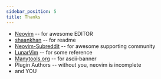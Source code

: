 ```yaml
---
sidebar_position: 5
title: Thanks
---
```





- [Neovim](https://github.com/neovim/) -- for awesome EDITOR
- [shaankhan](https://readme.shaankhan.dev/) -- for readme
- [Neovim-Subreddit](https://www.reddit.com/r/neovim/) -- for awesome supporting community
- [LunarVim](https://github.com/LunarVim/LunarVim) -- for some reference
- [Manytools.org](https://manytools.org/hacker-tools/ascii-banner) -- for ascii-banner
- Plugin Authors -- without you, neovim is incomplete
- and YOU
